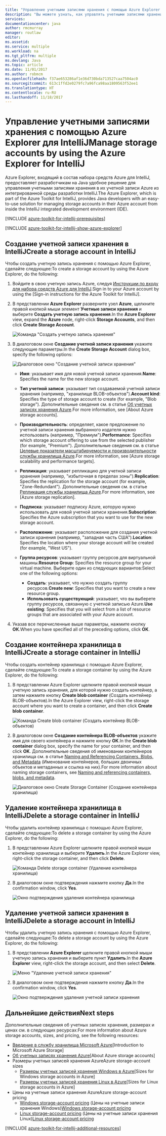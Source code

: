 ```yaml
---
title: "Управление учетными записями хранения с помощью Azure Explorer для IntelliJ"
description: "Вы можете узнать, как управлять учетными записями хранения Azure с помощью Azure Explorer для IntelliJ."
services: 
documentationcenter: java
author: rmcmurray
manager: routlaw
editor: 
ms.assetid: 
ms.service: multiple
ms.workload: na
ms.tgt_pltfrm: multiple
ms.devlang: Java
ms.topic: article
ms.date: 11/01/2017
ms.author: robmcm
ms.openlocfilehash: f37ae653286af1e36d730bda713527caa7504ac0
ms.sourcegitcommit: 613c1ffd2e0279fc7a96fca98aa1809563f52ee1
ms.translationtype: HT
ms.contentlocale: ru-RU
ms.lasthandoff: 11/18/2017
---
```

# <a name="manage-storage-accounts-by-using-the-azure-explorer-for-intellij"></a><span data-ttu-id="1f196-103">Управление учетными записями хранения с помощью Azure Explorer для IntelliJ</span><span class="sxs-lookup"><span data-stu-id="1f196-103">Manage storage accounts by using the Azure Explorer for IntelliJ</span></span>

<span data-ttu-id="1f196-104">Azure Explorer, входящий в состав набора средств Azure для IntelliJ, предоставляет разработчикам на Java удобное решение для управления учетными записями хранения в их учетной записи Azure из интегрированной среды разработки IntelliJ.</span><span class="sxs-lookup"><span data-stu-id="1f196-104">The Azure Explorer, which is part of the Azure Toolkit for IntelliJ, provides Java developers with an easy-to-use solution for managing storage accounts in their Azure account from inside the IntelliJ integrated development environment (IDE).</span></span>

[!INCLUDE [azure-toolkit-for-intellij-prerequisites](../includes/azure-toolkit-for-intellij-prerequisites.md)]

[!INCLUDE [azure-toolkit-for-intellij-show-azure-explorer](../includes/azure-toolkit-for-intellij-show-azure-explorer.md)]

## <a name="create-a-storage-account-in-intellij"></a><span data-ttu-id="1f196-105">Создание учетной записи хранения в IntelliJ</span><span class="sxs-lookup"><span data-stu-id="1f196-105">Create a storage account in IntelliJ</span></span>

<span data-ttu-id="1f196-106">Чтобы создать учетную запись хранения с помощью Azure Explorer, сделайте следующее:</span><span class="sxs-lookup"><span data-stu-id="1f196-106">To create a storage account by using the Azure Explorer, do the following:</span></span>

1. <span data-ttu-id="1f196-107">Войдите в свою учетную запись Azure, следуя [Инструкции по входу для набора средств Azure для IntelliJ].</span><span class="sxs-lookup"><span data-stu-id="1f196-107">Sign in to your Azure account by using the [Sign-in instructions for the Azure Toolkit for IntelliJ].</span></span> 

2. <span data-ttu-id="1f196-108">В представлении **Azure Explorer** разверните узел **Azure**, щелкните правой кнопкой мыши элемент **Учетные записи хранения** и выберите **Создать учетную запись хранения**.</span><span class="sxs-lookup"><span data-stu-id="1f196-108">In the **Azure Explorer** view, expand the **Azure** node, right-click **Storage Accounts**, and then click **Create Storage Account**.</span></span>

   ![Команда "Создать учетную запись хранения"][CS01]

3. <span data-ttu-id="1f196-110">В диалоговом окне **Создание учетной записи хранения** укажите следующие параметры.</span><span class="sxs-lookup"><span data-stu-id="1f196-110">In the **Create Storage Account** dialog box, specify the following options:</span></span>

   ![Диалоговое окно "Создание учетной записи хранения"][CS02]

   * <span data-ttu-id="1f196-112">**Имя**: указывает имя для новой учетной записи хранения.</span><span class="sxs-lookup"><span data-stu-id="1f196-112">**Name**: Specifies the name for the new storage account.</span></span>

   * <span data-ttu-id="1f196-113">**Тип учетной записи**: указывает тип создаваемой учетной записи хранения (например, "хранилище BLOB-объектов").</span><span class="sxs-lookup"><span data-stu-id="1f196-113">**Account kind**: Specifies the type of storage account to create (for example, "Blob storage").</span></span> <span data-ttu-id="1f196-114">Дополнительные сведения см. в статье [Об учетных записях хранения Azure].</span><span class="sxs-lookup"><span data-stu-id="1f196-114">For more information, see [About Azure storage accounts].</span></span> 

   * <span data-ttu-id="1f196-115">**Производительность**: определяет, какое предложение по учетной записи хранения выбранного издателя нужно использовать (например, "Премиум").</span><span class="sxs-lookup"><span data-stu-id="1f196-115">**Performance**: Specifies which storage account offering to use from the selected publisher (for example, "Premium").</span></span> <span data-ttu-id="1f196-116">Дополнительные сведения см. в статье [Целевые показатели масштабируемости и производительности службы хранилища Azure].</span><span class="sxs-lookup"><span data-stu-id="1f196-116">For more information, see [Azure storage scalability and performance targets].</span></span> 

   * <span data-ttu-id="1f196-117">**Репликация**: указывает репликацию для учетной записи хранения (например, "избыточная в пределах зоны").</span><span class="sxs-lookup"><span data-stu-id="1f196-117">**Replication**: Specifies the replication for the storage account (for example, "Zone-Redundant").</span></span> <span data-ttu-id="1f196-118">Дополнительные сведения см. в статье [Репликация службы хранилища Azure].</span><span class="sxs-lookup"><span data-stu-id="1f196-118">For more information, see [Azure storage replication].</span></span> 

   * <span data-ttu-id="1f196-119">**Подписка**: указывает подписку Azure, которую нужно использовать для новой учетной записи хранения.</span><span class="sxs-lookup"><span data-stu-id="1f196-119">**Subscription**: Specifies the Azure subscription that you want to use for the new storage account.</span></span>

   * <span data-ttu-id="1f196-120">**Расположение**: указывает расположение для создания учетной записи хранения (например, "западная часть США").</span><span class="sxs-lookup"><span data-stu-id="1f196-120">**Location**: Specifies the location where your storage account will be created (for example, "West US").</span></span>

   * <span data-ttu-id="1f196-121">**Группа ресурсов**: указывает группу ресурсов для виртуальной машины.</span><span class="sxs-lookup"><span data-stu-id="1f196-121">**Resource Group**: Specifies the resource group for your virtual machine.</span></span> <span data-ttu-id="1f196-122">Выберите один из следующих вариантов:</span><span class="sxs-lookup"><span data-stu-id="1f196-122">Select one of the following options:</span></span>
      * <span data-ttu-id="1f196-123">**Создать**: указывает, что нужно создать группу ресурсов.</span><span class="sxs-lookup"><span data-stu-id="1f196-123">**Create new**: Specifies that you want to create a new resource group.</span></span>
      * <span data-ttu-id="1f196-124">**Использовать существующий**: указывает, что вы выберете группу ресурсов, связанную с учетной записью Azure.</span><span class="sxs-lookup"><span data-stu-id="1f196-124">**Use existing**: Specifies that you will select from a list of resource groups that are associated with your Azure account.</span></span>

4. <span data-ttu-id="1f196-125">Указав все перечисленные выше параметры, нажмите кнопку **ОК**.</span><span class="sxs-lookup"><span data-stu-id="1f196-125">When you have specified all of the preceding options, click **OK**.</span></span>

## <a name="create-a-storage-container-in-intellij"></a><span data-ttu-id="1f196-126">Создание контейнера хранилища в IntelliJ</span><span class="sxs-lookup"><span data-stu-id="1f196-126">Create a storage container in IntelliJ</span></span>

<span data-ttu-id="1f196-127">Чтобы создать контейнер хранилища с помощью Azure Explorer, сделайте следующее:</span><span class="sxs-lookup"><span data-stu-id="1f196-127">To create a storage container by using the Azure Explorer, do the following:</span></span>

1. <span data-ttu-id="1f196-128">В представлении Azure Explorer щелкните правой кнопкой мыши учетную запись хранения, для которой нужно создать контейнер, а затем нажмите кнопку **Create blob container** (Создать контейнер BLOB-объектов).</span><span class="sxs-lookup"><span data-stu-id="1f196-128">In the Azure Explorer view, right-click the storage account where you want to create a container, and then click **Create blob container**.</span></span>

   ![Команда Create blob container (Создать контейнер BLOB-объектов)][CC01]

2. <span data-ttu-id="1f196-130">В диалоговом окне **Создание контейнера BLOB-объектов** укажите имя для своего контейнера и нажмите кнопку **ОК**.</span><span class="sxs-lookup"><span data-stu-id="1f196-130">In the **Create blob container** dialog box, specify the name for your container, and then click **OK**.</span></span> <span data-ttu-id="1f196-131">Дополнительные сведения об именовании контейнеров хранилища см. в статье [Naming and Referencing Containers, Blobs, and Metadata] (Именование контейнеров, больших двоичных объектов и метаданных и ссылка на них).</span><span class="sxs-lookup"><span data-stu-id="1f196-131">For more information about naming storage containers, see [Naming and referencing containers, blobs, and metadata].</span></span>

   ![Диалоговое окно Create Storage Container (Создание контейнера хранилища)][CC02]

## <a name="delete-a-storage-container-in-intellij"></a><span data-ttu-id="1f196-133">Удаление контейнера хранилища в IntelliJ</span><span class="sxs-lookup"><span data-stu-id="1f196-133">Delete a storage container in IntelliJ</span></span>

<span data-ttu-id="1f196-134">Чтобы удалить контейнер хранилища с помощью Azure Explorer, сделайте следующее:</span><span class="sxs-lookup"><span data-stu-id="1f196-134">To delete a storage container by using the Azure Explorer, do the following:</span></span>

1. <span data-ttu-id="1f196-135">В представлении Azure Explorer щелкните правой кнопкой мыши контейнер хранилища и выберите **Удалить**.</span><span class="sxs-lookup"><span data-stu-id="1f196-135">In the Azure Explorer view, right-click the storage container, and then click **Delete**.</span></span>

   ![Команда Delete storage container (Удаление контейнера хранилища)][DC01]

2. <span data-ttu-id="1f196-137">В диалоговом окне подтверждения нажмите кнопку **Да**.</span><span class="sxs-lookup"><span data-stu-id="1f196-137">In the confirmation window, click **Yes**.</span></span>

   ![Окно подтверждения удаления контейнера хранилища][DC02]

## <a name="delete-a-storage-account-in-intellij"></a><span data-ttu-id="1f196-139">Удаление учетной записи хранения в IntelliJ</span><span class="sxs-lookup"><span data-stu-id="1f196-139">Delete a storage account in IntelliJ</span></span>

<span data-ttu-id="1f196-140">Чтобы удалить учетную запись хранения с помощью Azure Explorer, сделайте следующее:</span><span class="sxs-lookup"><span data-stu-id="1f196-140">To delete a storage account by using the Azure Explorer, do the following:</span></span>

1. <span data-ttu-id="1f196-141">В представлении **Azure Explorer** щелкните правой кнопкой мыши учетную запись хранения и выберите пункт **Удалить**.</span><span class="sxs-lookup"><span data-stu-id="1f196-141">In the **Azure Explorer** view, right-click the storage account, and then select **Delete**.</span></span>

   ![Меню "Удаление учетной записи хранения"][DS01]

2. <span data-ttu-id="1f196-143">В диалоговом окне подтверждения нажмите кнопку **Да**.</span><span class="sxs-lookup"><span data-stu-id="1f196-143">In the confirmation window, click **Yes**.</span></span>

   ![Окно подтверждения удаления учетной записи хранения][DS02]

## <a name="next-steps"></a><span data-ttu-id="1f196-145">Дальнейшие действия</span><span class="sxs-lookup"><span data-stu-id="1f196-145">Next steps</span></span>

<span data-ttu-id="1f196-146">Дополнительные сведения об учетных записях хранения, размерах и ценах см. в следующих ресурсах:</span><span class="sxs-lookup"><span data-stu-id="1f196-146">For more information about Azure storage accounts, sizes, and pricing, see the following resources:</span></span>

* <span data-ttu-id="1f196-147">[Введение в службу хранилища Microsoft Azure]</span><span class="sxs-lookup"><span data-stu-id="1f196-147">[Introduction to Microsoft Azure Storage]</span></span>
* <span data-ttu-id="1f196-148">[Об учетных записях хранения Azure]</span><span class="sxs-lookup"><span data-stu-id="1f196-148">[About Azure storage accounts]</span></span>
* <span data-ttu-id="1f196-149">Размеры учетных записей хранения Azure</span><span class="sxs-lookup"><span data-stu-id="1f196-149">Azure storage-account sizes</span></span>
  * <span data-ttu-id="1f196-150">[Размеры учетных записей хранения Windows в Azure]</span><span class="sxs-lookup"><span data-stu-id="1f196-150">[Sizes for Windows storage accounts in Azure]</span></span>
  * <span data-ttu-id="1f196-151">[Размеры учетных записей хранения Linux в Azure]</span><span class="sxs-lookup"><span data-stu-id="1f196-151">[Sizes for Linux storage accounts in Azure]</span></span>
* <span data-ttu-id="1f196-152">Цены на учетные записи хранения Azure</span><span class="sxs-lookup"><span data-stu-id="1f196-152">Azure storage-account pricing</span></span>
  * <span data-ttu-id="1f196-153">[Windows storage-account pricing] (Цены на учетные записи хранения Windows)</span><span class="sxs-lookup"><span data-stu-id="1f196-153">[Windows storage-account pricing]</span></span>
  * <span data-ttu-id="1f196-154">[Linux storage-account pricing] (Цены на учетные записи хранения Linux)</span><span class="sxs-lookup"><span data-stu-id="1f196-154">[Linux storage-account pricing]</span></span>

[!INCLUDE [azure-toolkit-for-intellij-additional-resources](../includes/azure-toolkit-for-intellij-additional-resources.md)]

<!-- URL List -->

[Инструкции по входу для набора средств Azure для IntelliJ]: ./azure-toolkit-for-intellij-sign-in-instructions.md
[Введение в службу хранилища Microsoft Azure]: /azure/storage/storage-introduction
[Об учетных записях хранения Azure]: /azure/storage/storage-create-storage-account
[Репликация службы хранилища Azure]: /azure/storage/storage-redundancy
[Целевые показатели масштабируемости и производительности службы хранилища Azure]: /azure/storage/storage-scalability-targets
[Naming and Referencing Containers, Blobs, and Metadata]: http://go.microsoft.com/fwlink/?LinkId=255555 (Именование контейнеров, больших двоичных объектов и метаданных и ссылка на них)

[Размеры учетных записей хранения Windows в Azure]: /azure/virtual-machines/virtual-machines-windows-sizes
[Размеры учетных записей хранения Linux в Azure]: /azure/virtual-machines/virtual-machines-linux-sizes
[Windows storage-account pricing]: /pricing/details/virtual-machines/windows/ (Цены на учетные записи хранения Windows)
[Linux storage-account pricing]: /pricing/details/virtual-machines/linux/ (Цены на учетные записи хранения Linux)

<!-- IMG List -->

[CS01]: media/azure-toolkit-for-intellij-managing-storage-accounts-using-azure-explorer/CS01.png
[CS02]: media/azure-toolkit-for-intellij-managing-storage-accounts-using-azure-explorer/CS02.png
[CC01]: media/azure-toolkit-for-intellij-managing-storage-accounts-using-azure-explorer/CC01.png
[CC02]: media/azure-toolkit-for-intellij-managing-storage-accounts-using-azure-explorer/CC02.png

[DS01]: media/azure-toolkit-for-intellij-managing-storage-accounts-using-azure-explorer/DS01.png
[DS02]: media/azure-toolkit-for-intellij-managing-storage-accounts-using-azure-explorer/DS02.png
[DC01]: media/azure-toolkit-for-intellij-managing-storage-accounts-using-azure-explorer/DC01.png
[DC02]: media/azure-toolkit-for-intellij-managing-storage-accounts-using-azure-explorer/DC02.png
